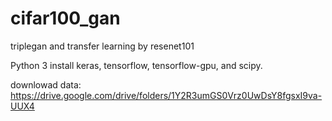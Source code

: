 # cifar100_gan
triplegan and transfer learning by resenet101

Python 3
install keras, tensorflow, tensorflow-gpu, and scipy.

downlowad data: https://drive.google.com/drive/folders/1Y2R3umGS0Vrz0UwDsY8fgsxI9va-UUX4
